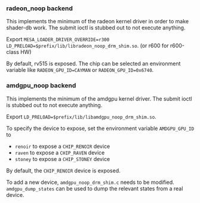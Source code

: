 ### radeon_noop backend

This implements the minimum of the radeon kernel driver in order to make shader-db work.
The submit ioctl is stubbed out to not execute anything.

Export `MESA_LOADER_DRIVER_OVERRIDE=r300
LD_PRELOAD=$prefix/lib/libradeon_noop_drm_shim.so`. (or r600 for r600-class HW)

By default, rv515 is exposed.  The chip can be selected an environment
variable like `RADEON_GPU_ID=CAYMAN` or `RADEON_GPU_ID=0x6740`.

### amdgpu_noop backend

This implements the minimum of the amdgpu kernel driver.  The submit ioctl is
stubbed out to not execute anything.

Export `LD_PRELOAD=$prefix/lib/libamdgpu_noop_drm_shim.so`.

To specify the device to expose, set the environment variable `AMDGPU_GPU_ID`
to

 - `renoir` to expose a `CHIP_RENOIR` device
 - `raven` to expose a `CHIP_RAVEN` device
 - `stoney` to expose a `CHIP_STONEY` device

By default, the `CHIP_RENOIR` device is exposed.

To add a new device, `amdgpu_noop_drm_shim.c` needs to be modified.
`amdgpu_dump_states` can be used to dump the relevant states from a real
device.
